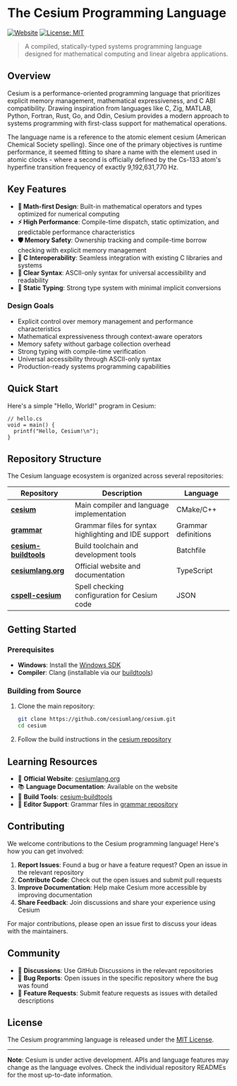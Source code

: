 # The Cesium Programming Language

[![Website](https://img.shields.io/badge/website-cesiumlang.org-blue)](https://cesiumlang.org)
[![License: MIT](https://img.shields.io/badge/License-MIT-yellow.svg)](https://opensource.org/licenses/MIT)

> A compiled, statically-typed systems programming language designed for mathematical computing and linear algebra applications.

## Overview

Cesium is a performance-oriented programming language that prioritizes explicit memory management, mathematical expressiveness, and C ABI compatibility. Drawing inspiration from languages like C, Zig, MATLAB, Python, Fortran, Rust, Go, and Odin, Cesium provides a modern approach to systems programming with first-class support for mathematical operations.

The language name is a reference to the atomic element cesium (American Chemical Society spelling). Since one of the primary objectives is runtime performance, it seemed fitting to share a name with the element used in atomic clocks - where a second is officially defined by the Cs-133 atom's hyperfine transition frequency of exactly 9,192,631,770 Hz.

## Key Features

- **🧮 Math-first Design**: Built-in mathematical operators and types optimized for numerical computing
- **⚡ High Performance**: Compile-time dispatch, static optimization, and predictable performance characteristics
- **🛡️ Memory Safety**: Ownership tracking and compile-time borrow checking with explicit memory management
- **🔗 C Interoperability**: Seamless integration with existing C libraries and systems
- **📝 Clear Syntax**: ASCII-only syntax for universal accessibility and readability
- **🎯 Static Typing**: Strong type system with minimal implicit conversions

### Design Goals

- Explicit control over memory management and performance characteristics
- Mathematical expressiveness through context-aware operators
- Memory safety without garbage collection overhead
- Strong typing with compile-time verification
- Universal accessibility through ASCII-only syntax
- Production-ready systems programming capabilities

## Quick Start

Here's a simple "Hello, World!" program in Cesium:

```cesium
// hello.cs
void = main() {
  printf("Hello, Cesium!\n");
}
```

## Repository Structure

The Cesium language ecosystem is organized across several repositories:

| Repository | Description | Language |
|------------|-------------|----------|
| [**cesium**](https://github.com/cesiumlang/cesium) | Main compiler and language implementation | CMake/C++ |
| [**grammar**](https://github.com/cesiumlang/grammar) | Grammar files for syntax highlighting and IDE support | Grammar definitions |
| [**cesium-buildtools**](https://github.com/cesiumlang/cesium-buildtools) | Build toolchain and development tools | Batchfile |
| [**cesiumlang.org**](https://github.com/cesiumlang/cesiumlang.org) | Official website and documentation | TypeScript |
| [**cspell-cesium**](https://github.com/cesiumlang/cspell-cesium) | Spell checking configuration for Cesium code | JSON |

## Getting Started

### Prerequisites

- **Windows**: Install the [Windows SDK](https://developer.microsoft.com/en-us/windows/downloads/windows-sdk/)
- **Compiler**: Clang (installable via our [buildtools](https://github.com/cesiumlang/cesium-buildtools))

### Building from Source

1. Clone the main repository:

   ```bash
   git clone https://github.com/cesiumlang/cesium.git
   cd cesium
   ```

2. Follow the build instructions in the [cesium repository](https://github.com/cesiumlang/cesium)

## Learning Resources

- 📖 **Official Website**: [cesiumlang.org](https://cesiumlang.org)
- 📚 **Language Documentation**: Available on the website
- 🔧 **Build Tools**: [cesium-buildtools](https://github.com/cesiumlang/cesium-buildtools)
- 🎨 **Editor Support**: Grammar files in [grammar repository](https://github.com/cesiumlang/grammar)

## Contributing

We welcome contributions to the Cesium programming language! Here's how you can get involved:

1. **Report Issues**: Found a bug or have a feature request? Open an issue in the relevant repository
2. **Contribute Code**: Check out the open issues and submit pull requests
3. **Improve Documentation**: Help make Cesium more accessible by improving documentation
4. **Share Feedback**: Join discussions and share your experience using Cesium

For major contributions, please open an issue first to discuss your ideas with the maintainers.

## Community

- 💬 **Discussions**: Use GitHub Discussions in the relevant repositories
- 🐛 **Bug Reports**: Open issues in the specific repository where the bug was found
- 🚀 **Feature Requests**: Submit feature requests as issues with detailed descriptions

## License

The Cesium programming language is released under the [MIT License](https://opensource.org/licenses/MIT).

---

**Note**: Cesium is under active development. APIs and language features may change as the language evolves. Check the individual repository READMEs for the most up-to-date information.
